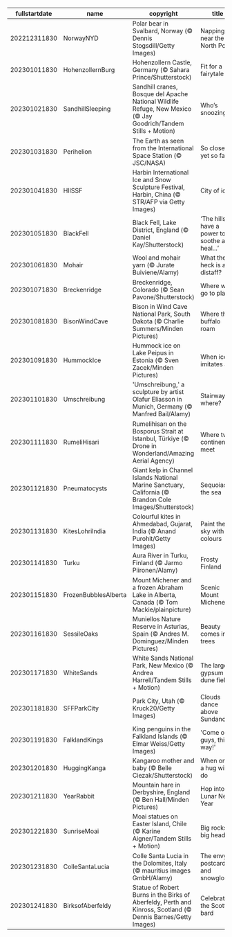 |fullstartdate|name|copyright|title|image|
|--|--|--|--|--|
202212311830|NorwayNYD|Polar bear in Svalbard, Norway (© Dennis Stogsdill/Getty Images)|Napping near the North Pole|![](/en-IN/2023/01/202212311830NorwayNYD.jpg)|
202301011830|HohenzollernBurg|Hohenzollern Castle, Germany (© Sahara Prince/Shutterstock)|Fit for a fairytale|![](/en-IN/2023/01/202301011830HohenzollernBurg.jpg)|
202301021830|SandhillSleeping|Sandhill cranes, Bosque del Apache National Wildlife Refuge, New Mexico (© Jay Goodrich/Tandem Stills + Motion)|Who’s snoozing?|![](/en-IN/2023/01/202301021830SandhillSleeping.jpg)|
202301031830|Perihelion|The Earth as seen from the International Space Station (© JSC/NASA)|So close, yet so far|![](/en-IN/2023/01/202301031830Perihelion.jpg)|
202301041830|HIISSF|Harbin International Ice and Snow Sculpture Festival, Harbin, China (© STR/AFP via Getty Images)|City of ice|![](/en-IN/2023/01/202301041830HIISSF.jpg)|
202301051830|BlackFell|Black Fell, Lake District, England (© Daniel Kay/Shutterstock)|‘The hills have a power to soothe and heal...’|![](/en-IN/2023/01/202301051830BlackFell.jpg)|
202301061830|Mohair|Wool and mohair yarn (© Jurate Buiviene/Alamy)|What the heck is a distaff?|![](/en-IN/2023/01/202301061830Mohair.jpg)|
202301071830|Breckenridge|Breckenridge, Colorado (© Sean Pavone/Shutterstock)|Where we go to play|![](/en-IN/2023/01/202301071830Breckenridge.jpg)|
202301081830|BisonWindCave|Bison in Wind Cave National Park, South Dakota (© Charlie Summers/Minden Pictures)|Where the buffalo roam|![](/en-IN/2023/01/202301081830BisonWindCave.jpg)|
202301091830|HummockIce|Hummock ice on Lake Peipus in Estonia (© Sven Zacek/Minden Pictures)|When ice imitates art|![](/en-IN/2023/01/202301091830HummockIce.jpg)|
202301101830|Umschreibung|'Umschreibung,' a sculpture by artist Olafur Eliasson in Munich, Germany (© Manfred Bail/Alamy)|Stairway to where?|![](/en-IN/2023/01/202301101830Umschreibung.jpg)|
202301111830|RumeliHisari|Rumelihisarı on the Bosporus Strait at Istanbul, Türkiye (© Drone in Wonderland/Amazing Aerial Agency)|Where two continents meet|![](/en-IN/2023/01/202301111830RumeliHisari.jpg)|
202301121830|Pneumatocysts|Giant kelp in Channel Islands National Marine Sanctuary, California (© Brandon Cole Images/Shutterstock)|Sequoias of the sea|![](/en-IN/2023/01/202301121830Pneumatocysts.jpg)|
202301131830|KitesLohriIndia|Colourful kites in Ahmedabad, Gujarat, India (© Anand Purohit/Getty Images)|Paint the sky with colours|![](/en-IN/2023/01/202301131830KitesLohriIndia.jpg)|
202301141830|Turku|Aura River in Turku, Finland (© Jarmo Piironen/Alamy)|Frosty Finland|![](/en-IN/2023/01/202301141830Turku.jpg)|
202301151830|FrozenBubblesAlberta|Mount Michener and a frozen Abraham Lake in Alberta, Canada (© Tom Mackie/plainpicture)|Scenic Mount Michener|![](/en-IN/2023/01/202301151830FrozenBubblesAlberta.jpg)|
202301161830|SessileOaks|Muniellos Nature Reserve in Asturias, Spain (© Andres M. Dominguez/Minden Pictures)|Beauty comes in trees|![](/en-IN/2023/01/202301161830SessileOaks.jpg)|
202301171830|WhiteSands|White Sands National Park, New Mexico (© Andrea Harrell/Tandem Stills + Motion)|The largest gypsum dune field|![](/en-IN/2023/01/202301171830WhiteSands.jpg)|
202301181830|SFFParkCity|Park City, Utah (© Kruck20/Getty Images)|Clouds dance above Sundance|![](/en-IN/2023/01/202301181830SFFParkCity.jpg)|
202301191830|FalklandKings|King penguins in the Falkland Islands (© Elmar Weiss/Getty Images)|'Come on, guys, this way!'|![](/en-IN/2023/01/202301191830FalklandKings.jpg)|
202301201830|HuggingKanga|Kangaroo mother and baby (© Belle Ciezak/Shutterstock)|When only a hug will do|![](/en-IN/2023/01/202301201830HuggingKanga.jpg)|
202301211830|YearRabbit|Mountain hare in Derbyshire, England (© Ben Hall/Minden Pictures)|Hop into Lunar New Year|![](/en-IN/2023/01/202301211830YearRabbit.jpg)|
202301221830|SunriseMoai|Moai statues on Easter Island, Chile (© Karine Aigner/Tandem Stills + Motion)|Big rocks, big heads|![](/en-IN/2023/01/202301221830SunriseMoai.jpg)|
202301231830|ColleSantaLucia|Colle Santa Lucia in the Dolomites, Italy (© mauritius images GmbH/Alamy)|The envy of postcards and snowglobes|![](/en-IN/2023/01/202301231830ColleSantaLucia.jpg)|
202301241830|BirksofAberfeldy|Statue of Robert Burns in the Birks of Aberfeldy, Perth and Kinross, Scotland (© Dennis Barnes/Getty Images)|Celebrating the Scottish bard|![](/en-IN/2023/01/202301241830BirksofAberfeldy.jpg)|
